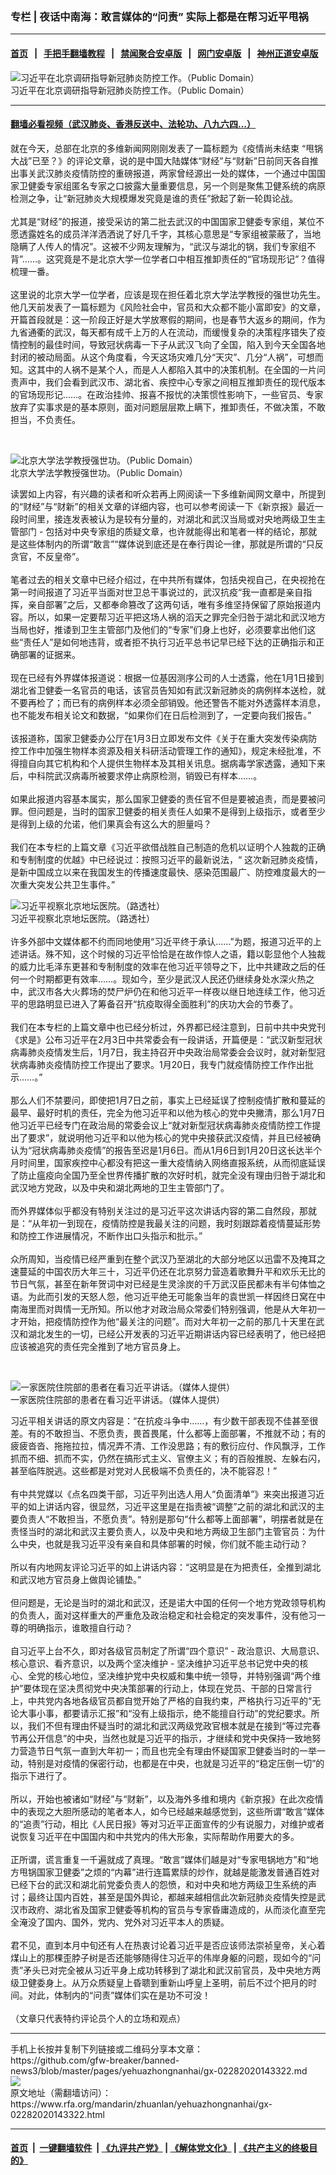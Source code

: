 ### 专栏 | 夜话中南海：敢言媒体的“问责”     实际上都是在帮习近平甩祸
------------------------

#### [首页](https://github.com/gfw-breaker/banned-news3/blob/master/README.md) &nbsp;&nbsp;|&nbsp;&nbsp; [手把手翻墙教程](https://github.com/gfw-breaker/guides/wiki) &nbsp;&nbsp;|&nbsp;&nbsp; [禁闻聚合安卓版](https://github.com/gfw-breaker/bn-android) &nbsp;&nbsp;|&nbsp;&nbsp; [网门安卓版](https://github.com/oGate2/oGate) &nbsp;&nbsp;|&nbsp;&nbsp; [神州正道安卓版](https://github.com/SzzdOgate/update) 



<div id="headerimg">
 <img alt="习近平在北京调研指导新冠肺炎防控工作。（Public Domain）" src="https://www.rfa.org/mandarin/zhuanlan/yehuazhongnanhai/gx-02282020143322.html/1581332850059.png/image" title="习近平在北京调研指导新冠肺炎防控工作。（Public Domain）"/>
 <div id="headerimgcontents">
  <div id="headerimgcaption">
   <span>
    习近平在北京调研指导新冠肺炎防控工作。（Public Domain）
   </span>
   <!-- zoomattribute -->
  </div>
  <!-- headerimgcaption -->
 </div>
 <!-- headerimagecontents -->
</div>

<hr/>


#### [翻墙必看视频（武汉肺炎、香港反送中、法轮功、八九六四...）](https://github.com/gfw-breaker/banned-news3/blob/master/pages/link3.md)

<div id="storytext">
 <div>
  <div class="slot_header">
  </div>
 </div>
 <p>
  就在今天，总部在北京的多维新闻网刚刚发表了一篇标题为《疫情尚未结束 “甩锅大战”已至？》的评论文章，说的是中国大陆媒体“财经”与“财新”日前同天各自推出事关武汉肺炎疫情防控的重磅报道，两家曾经源出一处的媒体，一个通过中国国家卫健委专家组匿名专家之口披露大量重要信息，另一个则是聚焦卫健系统的病原检测之争，让“新冠肺炎大规模爆发究竟是谁的责任”掀起了新一轮舆论战。
  <br/>
  <br/>
  尤其是“财经”的报道，接受采访的第二批去武汉的中国国家卫健委专家组，某位不愿透露姓名的成员洋洋洒洒说了好几千字，其核心意思是“专家组被蒙蔽了，当地隐瞒了人传人的情况”。这被不少网友理解为，“武汉与湖北的锅，我们专家组不背”……。这究竟是不是北京大学一位学者口中相互推卸责任的“官场现形记”？值得梳理一番。
  <br/>
  <br/>
  这里说的北京大学一位学者，应该是现在担任着北京大学法学教授的强世功先生。他几天前发表了一篇标题为《风险社会中，官员和大众都不能小富即安》的文章，开篇首段就是：这一阶段正好是大学放寒假的期间，也是春节大返乡的期间，作为九省通衢的武汉，每天都有成千上万的人在流动，而缓慢复杂的决策程序错失了疫情控制的最佳时间，导致冠状病毒一下子从武汉飞向了全国，陷入到今天全国各地封闭的被动局面。从这个角度看，今天这场灾难几分“天灾”、几分“人祸”，可想而知。这其中的人祸不是某个人，而是人人都陷入其中的决策机制。在全国的一片问责声中，我们会看到武汉市、湖北省、疾控中心专家之间相互推卸责任的现代版本的官场现形记……。在政治挂帅、报喜不报忧的决策惯性影响下，一些官员、专家放弃了实事求是的基本原则，面对问题层层欺上瞒下，推卸责任，不做决策，不敢担当，不负责任。
 </p>
 <p>
  <br/>
  <div class="image-inline captioned" style="width:980px;">
   <div style="width:980px;">
    <img alt="北京大学法学教授强世功。（Public Domain）" src="https://www.rfa.org/mandarin/zhuanlan/yehuazhongnanhai/gx-02282020143322.html/image00.jpg" title="北京大学法学教授强世功。（Public Domain）"/>
   </div>
   <div class="image-caption">
    <span style="width:980px;">
     北京大学法学教授强世功。（Public Domain）
    </span>
    <span class="copyright">
    </span>
   </div>
  </div>
 </p>
 <p>
  读罢如上内容，有兴趣的读者和听众若再上网阅读一下多维新闻网文章中，所提到的“财经”与“财新”的相关文章的详细内容，也可以参考阅读一下《新京报》最近一段时间里，接连发表被认为是较有分量的，对湖北和武汉当局或对央地两级卫生主管部门 - 包括对中央专家组的质疑文章，也许就能得出和笔者一样的结论，那就是这些体制内的所谓“敢言”“媒体说到底还是在奉行舆论一律，那就是所谓的“只反贪官，不反皇帝”。
  <br/>
  <br/>
  笔者过去的相关文章中已经介绍过，在中共所有媒体，包括央视自己，在央视抢在第一时间报道了习近平当面对世卫总干事说过的，武汉抗疫“我一直都是亲自指挥，亲自部署”之后，又都奉命篡改了这两句话，唯有多维坚持保留了原始报道内容。所以，如果一定要帮习近平把这场人祸的滔天之罪完全归咎于湖北和武汉地方当局也好，推诿到卫生主管部门及他们的“专家”们身上也好，必须要拿出他们这些“责任人”是如何地违背，或者拒不执行习近平总书记早已经下达的正确指示和正确部署的证据来。
  <br/>
  <br/>
  现在已经有外界媒体报道说：根据一位基因测序公司的人士透露，他在1月1日接到湖北省卫健委一名官员的电话，该官员告知如有武汉新冠肺炎的病例样本送检，就不要再检了；而已有的病例样本必须全部销毁。他还警告不能对外透露样本消息，也不能发布相关论文和数据，“如果你们在日后检测到了，一定要向我们报告。”
  <br/>
  <br/>
  该报道称，国家卫健委办公厅在1月3日立即发布文件《关于在重大突发传染病防控工作中加强生物样本资源及相关科研活动管理工作的通知》，规定未经批准，不得擅自向其它机构和个人提供生物样本及其相关讯息。据病毒学家透露，通知下来后，中科院武汉病毒所被要求停止病原检测，销毁已有样本……。
  <br/>
  <br/>
  如果此报道内容基本属实，那么国家卫健委的责任官不但是要被追责，而是要被问罪。但问题是，当时的国家卫健委的相关责任人如果不是得到上级指示，或者至少是得到上级的允诺，他们果真会有这么大的胆量吗？
  <br/>
  <br/>
  我们在本专栏的上篇文章《习近平欲借战胜自己制造的危机以证明个人独裁的正确和专制制度的优越》中已经说过：按照习近平的最新说法，“ 这次新冠肺炎疫情，是新中国成立以来在我国发生的传播速度最快、感染范围最广、防控难度最大的一次重大突发公共卫生事件。”
 </p>
 <p>
 </p>
 <p>
  <div class="image-inline captioned" style="width:636px;">
   <div style="width:636px;">
    <img alt="习近平视察北京地坛医院。（路透社）" src="https://www.rfa.org/mandarin/pinglun/weijingsheng/wjs-02182020160603.html/52332810_303.jpg" title="习近平视察北京地坛医院。（路透社）"/>
   </div>
   <div class="image-caption">
    <span style="width:636px;">
     习近平视察北京地坛医院。（路透社）
    </span>
    <span class="copyright">
    </span>
   </div>
  </div>
  <br/>
  许多外部中文媒体都不约而同地使用“习近平终于承认……”为题，报道习近平的上述讲话。殊不知，这个时候的习近平恰恰是在故作惊人之语，籍以彰显他个人独裁的威力比毛泽东更甚和专制制度的效率在他习近平领导之下，比中共建政之后的任何一个时期都更有效率……。现如今，至少是武汉人民还仍继续身处水深火热之中，武汉市各大火葬场的焚尸炉仍在和他习近平一样夜以继日地连续工作，他习近平的思路明显已进入了筹备召开“抗疫取得全面胜利”的庆功大会的节奏了。
  <br/>
  <br/>
  我们在本专栏的上篇文章中也已经分析过，外界都已经注意到，日前中共中央党刊《求是》公布习近平在2月3日中共常委会有一段讲话，开篇便是：“武汉新型冠状病毒肺炎疫情发生后，1月7日，我主持召开中央政治局常委会会议时，就对新型冠状病毒肺炎疫情防控工作提出了要求。1月20日，我专门就疫情防控工作作出批示……。”
  <br/>
  <br/>
  那么人们不禁要问，即使把1月7日之前，事实上已经延误了控制疫情扩散和蔓延的最早、最好时机的责任，完全为他习近平和以他为核心的党中央撇清，那么1月7日他习近平已经专门在政治局的常委会议上“就对新型冠状病毒肺炎疫情防控工作提出了要求”，就说明他习近平和以他为核心的党中央接获武汉疫情，并且已经被确认为“冠状病毒肺炎疫情”的报告至迟是1月6日。而从1月6日到1月20日这长达半个月时间里，国家疾控中心都没有把这一重大疫情纳入网络直报系统，从而彻底延误了防止瘟疫向全国乃至全世界传播扩散的次好时机，就完全没有理由归咎于湖北和武汉地方党政，以及中央和湖北两地的卫生主管部门了。
  <br/>
  <br/>
  而外界媒体似乎都没有特别关注过的是习近平这次讲话内容的第二自然段，那就是：“从年初一到现在，疫情防控是我最关注的问题，我时刻跟踪着疫情蔓延形势和防控工作进展情况，不断作出口头指示和批示。”
  <br/>
  <br/>
  众所周知，当疫情已经严重到在整个武汉乃至湖北的大部分地区以迅雷不及掩耳之速蔓延的中国农历大年三十，习近平仍还在北京努力营造着歌舞升平和欢乐无比的节日气氛，甚至在新年贺词中对已经是生灵涂炭的千万武汉臣民都未有半句体恤之语。为此而引发的天怒人怨，他习近平绝无可能象当年的袁世凯一样因终日窝在中南海里而对舆情一无所知。所以他才对政治局众常委们特别强调，他是从大年初一才开始，把疫情防控作为他“最关注的问题”。而对大年初一之前的那几十天里在武汉和湖北发生的一切，已经公开发表的习近平近期讲话内容已经表明了，他已经把应该被追究的责任完全推到了地方官员身上。
 </p>
 <p>
  <br/>
  <div class="image-inline captioned" style="width:800px;">
   <div style="width:800px;">
    <img alt="一家医院住院部的患者在看习近平讲话。（媒体人提供）" src="https://www.rfa.org/mandarin/yataibaodao/zhengzhi/ql1-10182017095452.html/m1018-ql1p1.jpg" title="一家医院住院部的患者在看习近平讲话。（媒体人提供）"/>
   </div>
   <div class="image-caption">
    <span style="width:800px;">
     一家医院住院部的患者在看习近平讲话。（媒体人提供）
    </span>
    <span class="copyright">
    </span>
   </div>
  </div>
 </p>
 <p>
  习近平相关讲话的原文内容是：“在抗疫斗争中……，有少数干部表现不佳甚至很差。有的不敢担当、不愿负责，畏首畏尾，什么都等上面部署，不推就不动；有的疲疲沓沓、拖拖拉拉，情况弄不清、工作没思路；有的敷衍应付、作风飘浮，工作抓而不细、抓而不实，仍然在搞形式主义、官僚主义；有的百般推脱、左躲右闪，甚至临阵脱逃。这些都是对党对人民极端不负责任的，决不能容忍！”
  <br/>
  <br/>
  有中共党媒以《点名四类干部，习近平列出选人用人“负面清单”》来突出报道习近平的如上讲话内容，很显然，习近平这里是在指责被“调整”之前的湖北和武汉的主要负责人“不敢担当，不愿负责”。特别是那句“什么都等上面部署”，明摆者就是在责怪当时的湖北和武汉主要负责人，以及中央和地方两级卫生部门主管官员：为什么中央，也就是我习近平没有亲自和具体部署的时候，你们就不能主动行动？
  <br/>
  <br/>
  所以有内地网友评论习近平的如上讲话内容：“这明显是在为把责任，全推到湖北和武汉地方官员身上做舆论铺垫。”
  <br/>
  <br/>
  但问题是，无论是当时的湖北和武汉，还是诺大中国的任何一个地方党政领导机构的负责人，面对这样重大的严重危及政治稳定和社会稳定的突发事件，没有他习一尊的明确指示，谁敢擅自行动？
  <br/>
  <br/>
  自习近平上台不久，即对各级官员制定了所谓“四个意识” - 政治意识、大局意识、核心意识、看齐意识，以及两个坚决维护 - 坚决维护习近平总书记党中央的核心、全党的核心地位，坚决维护党中央权威和集中统一领导，并特别强调“两个维护”要体现在坚决贯彻党中央决策部署的行动上，体现在党员、干部的日常言行上，中共党内各地各级官员都自觉开始了严格的自我约束，严格执行习近平的“无论大事小事，都要请示汇报”和“没有上级指示，绝不能擅自行动”的党纪要求。所以，我们不但有理由怀疑当时的湖北和武汉两级党政官根本就是在接到“等过完春节再公开信息”的中央，当然也就是习近平的指示，才继续和党中央保持一致地努力营造节日气氛一直到大年初一；而且也完全有理由怀疑国家卫健委当时的一举一动，特别是对疫情的保密行动，也都是在中央，也就是习近平的“稳定压倒一切”的指示下进行了。
  <br/>
  <br/>
  所以，开始也被诸如“财经”与“财新”，以及海外多维和境内《新京报》在此次疫情中的表现之大胆所感动的笔者本人，如今已经越来越感觉到，这些所谓“敢言”媒体的“追责”行动，相比《人民日报》等对习近平正面宣传的少有说服力，对维护或者说恢复习近平在中国国内和中共党内的伟大形象，实际帮助作用要大的多。
  <br/>
  <br/>
  正所谓，谎言重复一千遍就成了真理。“敢言”媒体们越是对“专家甩锅地方”和“地方甩锅国家卫健委”之烦的“内幕”进行连篇累牍的炒作，就越是能激发普通百姓对已经下台的武汉和湖北前党委负责人的怨愤，和对中央和地方两级卫生系统的声讨；最终让国内百姓，甚至是国外舆论，都越来越相信此次新冠肺炎疫情失控是武汉市政府、湖北省及国家卫健委等机构的官员与专家昏庸造成的，从而淡化直至完全淹没了国内、国外，党内、党外对习近平本人的质疑。
  <br/>
  <br/>
  君不见，直到本月中旬还有人在热衷讨论着习近平是否应该师法崇祯皇帝，关心着煤山上的那棵歪脖子树是否还能够随得住习近平的伟岸身躯的问题，现如今的“问责”矛头已对完全被从习近平身上成功转移到了湖北和武汉前官员，及中央地方两级卫健委身上。从万众质疑皇上昏聩到重新山呼皇上圣明，前后不过个把月的时间。对此，体制内的“问责”媒体们实在是功不可没！
  <br/>
  <br/>
  （文章只代表特约评论员个人的立场和观点）
 </p>
</div>

<hr/>
手机上长按并复制下列链接或二维码分享本文章：<br/>
https://github.com/gfw-breaker/banned-news3/blob/master/pages/yehuazhongnanhai/gx-02282020143322.md <br/>
<a href='https://github.com/gfw-breaker/banned-news3/blob/master/pages/yehuazhongnanhai/gx-02282020143322.md'><img src='https://github.com/gfw-breaker/banned-news3/blob/master/pages/yehuazhongnanhai/gx-02282020143322.md.png'/></a> <br/>
原文地址（需翻墙访问）：https://www.rfa.org/mandarin/zhuanlan/yehuazhongnanhai/gx-02282020143322.html


------------------------
#### [首页](https://github.com/gfw-breaker/banned-news3/blob/master/README.md) &nbsp;|&nbsp; [一键翻墙软件](https://github.com/gfw-breaker/nogfw/blob/master/README.md) &nbsp;| [《九评共产党》](https://github.com/gfw-breaker/9ping.md/blob/master/README.md#九评之一评共产党是什么) | [《解体党文化》](https://github.com/gfw-breaker/jtdwh.md/blob/master/README.md) | [《共产主义的终极目的》](https://github.com/gfw-breaker/gczydzjmd.md/blob/master/README.md)


<img src='http://gfw-breaker.win/banned-news3/pages/yehuazhongnanhai/gx-02282020143322.md' width='0px' height='0px'/>